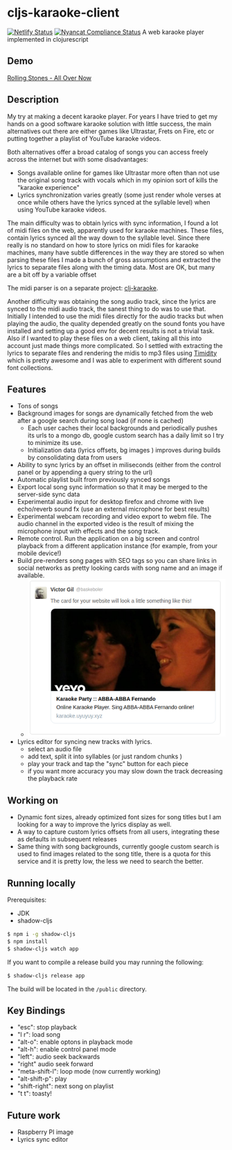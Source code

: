 # cljs-karaoke-client

[![Netlify Status](https://api.netlify.com/api/v1/badges/8cdcf70f-1a6c-40bb-a3f0-02cb24eda852/deploy-status)](https://app.netlify.com/sites/karaoke-player/deploys)
[![Nyancat Compliance Status](https://img.shields.io/badge/nyancat%20compliance-ridiculous-brightgreen)](https://www.youtube.com/watch?v=QH2-TGUlwu4)
A web karaoke player implemented in clojurescript

## Demo 

[Rolling Stones - All Over Now](https://karaoke-player.netlify.app/songs/Rolling%20Stones-all%20over%20now%20rolling%20stones.html)

## Description 

My try at making a decent karaoke player. 
For years I have tried to get my hands on a good software karaoke solution with little success, the main alternatives out there are either games like Ultrastar, Frets on Fire, etc or putting together a playlist of YouTube karaoke videos. 

Both alternatives offer a broad catalog of songs you can access freely across the internet but with some disadvantages:

- Songs available online for games like Ultrastar more often than not use the original song track with vocals which in my opinion sort of kills the "karaoke experience"
- Lyrics synchronization varies greatly (some just render whole verses at once while others have the lyrics synced at the syllable level) when using YouTube karaoke videos.

The main difficulty was to obtain lyrics with sync information, I found a lot of midi files on the web, apparently used for karaoke machines. These files, contain lyrics synced all the way down to the syllable level. Since there really is no standard on how to store lyrics on midi files for karaoke machines, many have subtle differences in the way they are stored so when parsing these files I made a bunch of gross assumptions and extracted the lyrics to separate files along with the timing data. Most are OK, but many are a bit off by a variable offset

The midi parser is on a separate project: [clj-karaoke](https://github.com/baskeboler/clj-karaoke-lyrics).

Another difficulty was obtaining the song audio track, since the lyrics are synced to the midi audio track, the sanest thing to do was to use that. Initially I intended to use the midi files directly for the audio tracks but when playing the audio, the quality depended greatly on the sound fonts you have installed and setting up a good env for decent results is not a trivial task. Also if I wanted to play these files on a web client, taking all this into account just made things more complicated. So I settled with extracting the lyrics to separate files and rendering the midis to mp3 files using [Timidity](http://timidity.sourceforge.net) which is pretty awesome and I was able to experiment with different sound font collections.

## Features 

- Tons of songs
- Background images for songs are dynamically fetched from the web after a google search during song load (if none is cached)
  - Each user caches their local backgrounds and periodically pushes its urls to a mongo db, google custom search has a daily limit so I try to minimize its use.
  - Initialization data (lyrics offsets, bg images ) improves during builds by consolidating data from users
- Ability to sync lyrics by an offset in miliseconds (either from the control panel or by appending a query string to the url)
- Automatic playlist built from previously synced songs
- Export local song sync information so that it may be merged to the server-side sync data
- Experimental audio input for desktop firefox and chrome with live echo/reverb sound fx (use an external microphone for best results)
- Experimental webcam recording and video export to webm file. The audio channel in the exported video is the result of mixing the microphone input with effects and the song track.
- Remote control. Run the application on a big screen and control playback from a different application instance (for example, from your mobile device!)
- Build pre-renders song pages with SEO tags so you can share links in social networks as pretty looking cards with song name and an image if available.
  - ![Twitter card example](./docs/twittercard.png "example twitter card")
- Lyrics editor for syncing new tracks with lyrics.
  - select an audio file 
  - add text, split it into syllables (or just random chunks )
  - play your track and tap the "sync" button for each piece
  - if you want more accuracy you may slow down the track decreasing the playback rate

## Working on 

- Dynamic font sizes, already optimized font sizes for song titles but I am looking for a way to improve the lyrics display as well.
- A way to capture custom lyrics offsets from all users, integrating these as defaults in subsequent releases
- Same thing with song backgrounds, currently google custom search is used to find images related to the song title, there is a quota for this service and it is pretty low, the less we need to search the better.

## Running locally

Prerequisites: 
* JDK
* shadow-cljs

```bash
$ npm i -g shadow-cljs 
$ npm install
$ shadow-cljs watch app
```

If you want to compile a release build you may running the following: 

```bash 
$ shadow-cljs release app
```

The build will be located in the `/public` directory.

## Key Bindings

- "esc": stop playback
- "l r": load song
- "alt-o": enable optons in playback mode
- "alt-h": enable control panel mode
- "left": audio seek backwards 
- "right" audio seek forward
- "meta-shift-l": loop mode (now currently working) 
- "alt-shift-p": play 
- "shift-right": next song on playlist
- "t t": toasty!

## Future work

- Raspberry PI image
- Lyrics sync editor
